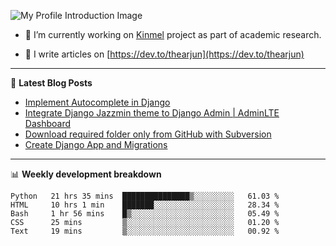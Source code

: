 ![My Profile Introduction Image](https://i.ibb.co/tLFZ15Q/gh.png)

- 🔭 I’m currently working on [Kinmel](https://github.com/thearjun/kinmel) project as part of academic research.

- 📝 I write articles on [https://dev.to/thearjun](https://dev.to/thearjun)

-------

📕 **Latest Blog Posts**
<!-- BLOG-POST-LIST:START -->
- [Implement Autocomplete in Django](https://dev.to/thearjun/implement-autocomplete-in-django-3h20)
- [Integrate Django Jazzmin theme to Django Admin | AdminLTE Dashboard](https://dev.to/thearjun/integrate-django-jazzmin-theme-to-django-admin-adminlte-dashboard-5aao)
- [Download required folder only from GitHub with Subversion](https://dev.to/thearjun/download-required-folder-only-from-github-with-subversion-2gpc)
- [Create Django App and Migrations](https://dev.to/thearjun/create-django-app-and-migrations-1km8)
<!-- BLOG-POST-LIST:END -->

-------

📊 **Weekly development breakdown**
<!--START_SECTION:waka-->
```text
Python   21 hrs 35 mins  ███████████████▒░░░░░░░░░   61.03 % 
HTML     10 hrs 1 min    ███████░░░░░░░░░░░░░░░░░░   28.34 % 
Bash     1 hr 56 mins    █▒░░░░░░░░░░░░░░░░░░░░░░░   05.49 % 
CSS      25 mins         ▒░░░░░░░░░░░░░░░░░░░░░░░░   01.20 % 
Text     19 mins         ▒░░░░░░░░░░░░░░░░░░░░░░░░   00.92 % 
```
<!--END_SECTION:waka-->
<img src='https://profile-counter.glitch.me/thearjun/count.svg' width='0px'>
